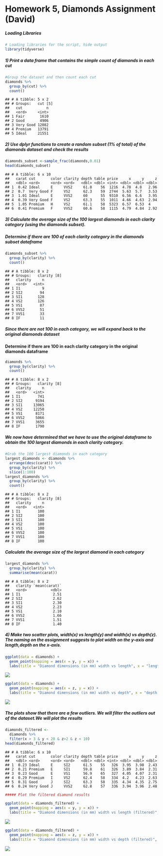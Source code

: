 Homework 5, Diamonds Assignment (David)
================

##### Loading Libraries

``` r
# Loading libraries for the script, hide output
library(tidyverse)
```

##### 1) Print a data frame that contains the simple count of diamonds in each cut

``` r
#Group the dataset and then count each cut
diamonds %>%
  group_by(cut) %>%
  count()
```

    ## # A tibble: 5 x 2
    ## # Groups:   cut [5]
    ##   cut           n
    ##   <ord>     <int>
    ## 1 Fair       1610
    ## 2 Good       4906
    ## 3 Very Good 12082
    ## 4 Premium   13791
    ## 5 Ideal     21551

##### 2) Use dplyr functions to create a random subset (1% of total) of the diamonds dataset and check the results

``` r
diamonds_subset <-sample_frac(diamonds,0.01)
head(diamonds_subset)
```

    ## # A tibble: 6 x 10
    ##   carat cut       color clarity depth table price     x     y     z
    ##   <dbl> <ord>     <ord> <ord>   <dbl> <dbl> <int> <dbl> <dbl> <dbl>
    ## 1  0.42 Ideal     E     VVS2     61.8    56  1216  4.78  4.8   2.96
    ## 2  0.7  Very Good F     VS2      62.3    59  2744  5.63  5.7   3.53
    ## 3  1.01 Ideal     E     VVS2     60      55  9310  6.56  6.6   3.95
    ## 4  0.39 Very Good F     VS2      63.3    55  1011  4.66  4.63  2.94
    ## 5  1.05 Premium   H     VS2      61.1    58  5323  6.57  6.53  4   
    ## 6  0.41 Premium   F     VVS2     60.6    58  1115  4.79  4.84  2.92

##### 3) Calculate the average size of the 100 largest diamonds in each clarity category (using the diamonds subset).

##### Determine if there are 100 of each clarity category in the diamonds subset dataframe

``` r
diamonds_subset %>%
  group_by(clarity) %>%
  count()
```

    ## # A tibble: 8 x 2
    ## # Groups:   clarity [8]
    ##   clarity     n
    ##   <ord>   <int>
    ## 1 I1          9
    ## 2 SI2        94
    ## 3 SI1       128
    ## 4 VS2       126
    ## 5 VS1        87
    ## 6 VVS2       51
    ## 7 VVS1       33
    ## 8 IF         11

##### Since there are not 100 in each category, we will expand back to the original diamonds dataset

#### Determine if there are 100 in each clarity category in the original diamonds dataframe

``` r
diamonds %>%
  group_by(clarity) %>%
  count()
```

    ## # A tibble: 8 x 2
    ## # Groups:   clarity [8]
    ##   clarity     n
    ##   <ord>   <int>
    ## 1 I1        741
    ## 2 SI2      9194
    ## 3 SI1     13065
    ## 4 VS2     12258
    ## 5 VS1      8171
    ## 6 VVS2     5066
    ## 7 VVS1     3655
    ## 8 IF       1790

##### We now have determined that we have to use the original dataframe to obtain the 100 largest diamonds in each clarity category.

``` r
#Grab the 100 largest diamonds in each category
largest_diamonds <- diamonds %>%
  arrange(desc(carat)) %>%
  group_by(clarity) %>%
  slice(1:100)
largest_diamonds %>%
  group_by(clarity) %>%
  count()
```

    ## # A tibble: 8 x 2
    ## # Groups:   clarity [8]
    ##   clarity     n
    ##   <ord>   <int>
    ## 1 I1        100
    ## 2 SI2       100
    ## 3 SI1       100
    ## 4 VS2       100
    ## 5 VS1       100
    ## 6 VVS2      100
    ## 7 VVS1      100
    ## 8 IF        100

##### Calculate the average size of the largest diamond in each category

``` r
largest_diamonds %>%
  group_by(clarity) %>%
  summarise(mean(carat))
```

    ## # A tibble: 8 x 2
    ##   clarity `mean(carat)`
    ##   <ord>           <dbl>
    ## 1 I1               2.51
    ## 2 SI2              2.62
    ## 3 SI1              2.30
    ## 4 VS2              2.23
    ## 5 VS1              2.10
    ## 6 VVS2             1.66
    ## 7 VVS1             1.51
    ## 8 IF               1.40

##### 4) Make two scatter plots, width(x) vs length(y) and width(x) vs depth(z). The naming on the assignment suggests to plot width on the y-axis and length,depth on the x-axis.

``` r
ggplot(data = diamonds) +
  geom_point(mapping = aes(x = y, y = x)) +
  labs(title = "Diamond dimensions (in mm) width vs length", x = "length (y)", y = "width (x)")
```

![](hw_5_files/figure-gfm/unnamed-chunk-8-1.png)<!-- -->

``` r
ggplot(data = diamonds) +
  geom_point(mapping = aes(x = z, y = x)) +
  labs(title = "Diamond dimensions (in mm) width vs depth", x = "depth (z)", y = "width (x)")
```

![](hw_5_files/figure-gfm/unnamed-chunk-9-1.png)<!-- -->

##### The plots show that there are a few outliers. We will filter the outliers out of the dataset.We will plot the results

``` r
diamonds_filtered <-
  diamonds %>%
  filter(x > 3 & y < 20 & z>2 & z < 10)
head(diamonds_filtered)
```

    ## # A tibble: 6 x 10
    ##   carat cut       color clarity depth table price     x     y     z
    ##   <dbl> <ord>     <ord> <ord>   <dbl> <dbl> <int> <dbl> <dbl> <dbl>
    ## 1  0.23 Ideal     E     SI2      61.5    55   326  3.95  3.98  2.43
    ## 2  0.21 Premium   E     SI1      59.8    61   326  3.89  3.84  2.31
    ## 3  0.23 Good      E     VS1      56.9    65   327  4.05  4.07  2.31
    ## 4  0.29 Premium   I     VS2      62.4    58   334  4.2   4.23  2.63
    ## 5  0.31 Good      J     SI2      63.3    58   335  4.34  4.35  2.75
    ## 6  0.24 Very Good J     VVS2     62.8    57   336  3.94  3.96  2.48

``` r
##### Plot the filtered diamond results
```

``` r
ggplot(data = diamonds_filtered) +
  geom_point(mapping = aes(x = y, y = x)) +
  labs(title = "Diamond dimensions (in mm) width vs length (filtered)", x = "length (y)", y = "width (x)")
```

![](hw_5_files/figure-gfm/unnamed-chunk-11-1.png)<!-- -->

``` r
ggplot(data = diamonds_filtered) +
  geom_point(mapping = aes(x = z, y = x)) +
  labs(title = "Diamond dimensions (in mm) width vs depth (filtered)", x = "depth (z)", y = "width (x)")
```

![](hw_5_files/figure-gfm/unnamed-chunk-12-1.png)<!-- -->
